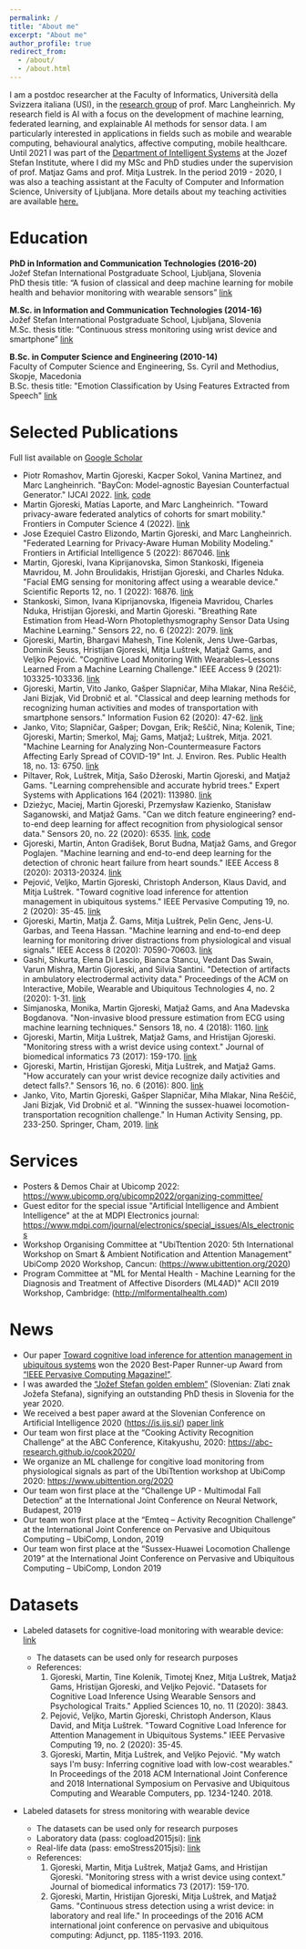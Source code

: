 ```yaml
---
permalink: /
title: "About me"
excerpt: "About me"
author_profile: true
redirect_from: 
  - /about/
  - /about.html
---
```

I am a postdoc researcher at the Faculty of Informatics, Università della Svizzera italiana (USI), in the [research group](https://pc.inf.usi.ch/) of prof. Marc Langheinrich. My research field is AI with a focus on the development of machine learning, federated learning, and explainable AI methods for sensor data. I am particularly interested in applications in fields such as mobile and wearable computing, behavioural analytics, affective computing, mobile healthcare. Until 2021 I was part of the [Department of Intelligent Systems](https://dis.ijs.si/) at the Jozef Stefan Institute, where I did my MSc and PhD studies under the supervision of prof. Matjaz Gams and prof. Mitja Lustrek. In the period 2019 - 2020, I was also a teaching assistant at the Faculty of Computer and Information Science, University of Ljubljana. More details about my teaching activities are available [here.](https://martingjoreski.github.io/teaching/) 


Education
======
**PhD in Information and Communication Technologies (2016-20)**<br/>
Jožef Stefan International Postgraduate School, Ljubljana, Slovenia<br/>
PhD thesis title: “A fusion of classical and deep machine learning for mobile health and behavior monitoring with wearable sensors” [link](https://www.dropbox.com/s/ax91oreldv1928l/Martin_Gjoreski_PhD%20-%20FINAL.pdf?dl=0)
<br/>

**M.Sc. in Information and Communication Technologies (2014-16)**<br/>
Jožef Stefan International Postgraduate School, Ljubljana, Slovenia<br/>
M.Sc. thesis title: “Continuous stress monitoring using wrist device and smartphone” [link](https://www.researchgate.net/publication/308611962_CONTINUOUS_STRESS_MONITORING_USING_A_WRIST_DEVICE_AND_A_SMARTPHONE)
<br/>

**B.Sc. in Computer Science and Engineering (2010-14)**<br/>
Faculty of Computer Science and Engineering, Ss. Cyril and Methodius, Skopje, Macedonia<br/>
B.Sc. thesis title: "Emotion Classification by Using Features Extracted from Speech" [link](http://www.informatica.si/index.php/informatica/article/view/719)
<br/>

Selected Publications 
======
Full list available on [Google Scholar](https://scholar.google.com/citations?user=b6NoAQMAAAAJ&hl=en)
* Piotr Romashov, Martin Gjoreski, Kacper Sokol, Vanina Martinez, and Marc Langheinrich. "BayCon: Model-agnostic Bayesian Counterfactual Generator." IJCAI 2022. [link](https://www.ijcai.org/proceedings/2022/104), [code](https://github.com/piotromashov/baycon)
* Martin Gjoreski, Matías Laporte, and Marc Langheinrich. "Toward privacy-aware federated analytics of cohorts for smart mobility." Frontiers in Computer Science 4 (2022). [link](https://www.frontiersin.org/articles/10.3389/fcomp.2022.891206/full)
* Jose Ezequiel Castro Elizondo, Martin Gjoreski, and Marc Langheinrich. "Federated Learning for Privacy-Aware Human Mobility Modeling." Frontiers in Artificial Intelligence 5 (2022): 867046. [link](https://www.frontiersin.org/articles/10.3389/frai.2022.867046/full)
*   Martin, Gjoreski, Ivana Kiprijanovska, Simon Stankoski, Ifigeneia Mavridou, M. John Broulidakis, Hristijan Gjoreski, and Charles Nduka. "Facial EMG sensing for monitoring affect using a wearable device." Scientific Reports 12, no. 1 (2022): 16876. [link](https://www.nature.com/articles/s41598-022-21456-1)
* Stankoski, Simon, Ivana Kiprijanovska, Ifigeneia Mavridou, Charles Nduka, Hristijan Gjoreski, and Martin Gjoreski. "Breathing Rate Estimation from Head-Worn Photoplethysmography Sensor Data Using Machine Learning." Sensors 22, no. 6 (2022): 2079. [link](https://www.mdpi.com/1424-8220/22/6/2079)
*  Gjoreski, Martin, Bhargavi Mahesh, Tine Kolenik, Jens Uwe-Garbas, Dominik Seuss, Hristijan Gjoreski, Mitja Luštrek, Matjaž Gams, and Veljko Pejović. "Cognitive Load Monitoring With Wearables–Lessons Learned From a Machine Learning Challenge." IEEE Access 9 (2021): 103325-103336. [link](https://ieeexplore.ieee.org/abstract/document/9466833/)
* Gjoreski, Martin, Vito Janko, Gašper Slapničar, Miha Mlakar, Nina Reščič, Jani Bizjak, Vid Drobnič et al. "Classical and deep learning methods for recognizing human activities and modes of transportation with smartphone sensors." Information Fusion 62 (2020): 47-62. [link](https://martingjoreski.github.io/files/InfFusion.pdf)
* Janko, Vito; Slapničar, Gašper; Dovgan, Erik; Reščič, Nina; Kolenik, Tine; Gjoreski, Martin; Smerkol, Maj; Gams, Matjaž; Luštrek, Mitja. 2021. "Machine Learning for Analyzing Non-Countermeasure Factors Affecting Early Spread of COVID-19" Int. J. Environ. Res. Public Health 18, no. 13: 6750. [link](https://www.mdpi.com/1660-4601/18/13/6750)
* Piltaver, Rok, Luštrek, Mitja, Sašo Džeroski, Martin Gjoreski, and Matjaž Gams. "Learning comprehensible and accurate hybrid trees." Expert Systems with Applications 164 (2021): 113980. [link](https://martingjoreski.github.io/files/Piltaver-Learning_comprehensible_and_accurate_hybrid_trees-ESWA-21.pdf)
* Dzieżyc, Maciej, Martin Gjoreski, Przemysław Kazienko, Stanisław Saganowski, and Matjaž Gams. "Can we ditch feature engineering? end-to-end deep learning for affect recognition from physiological sensor data." Sensors 20, no. 22 (2020): 6535. [link](https://www.mdpi.com/1424-8220/20/22/6535), [code](https://github.com/Emognition/dl-4-tsc)
* Gjoreski, Martin, Anton Gradišek, Borut Budna, Matjaž Gams, and Gregor Poglajen. "Machine learning and end-to-end deep learning for the detection of chronic heart failure from heart sounds." IEEE Access 8 (2020): 20313-20324. [link](https://martingjoreski.github.io/files/08967080.pdf)
* Pejović, Veljko, Martin Gjoreski, Christoph Anderson, Klaus David, and Mitja Luštrek. "Toward cognitive load inference for attention management in ubiquitous systems." IEEE Pervasive Computing 19, no. 2 (2020): 35-45. [link](https://martingjoreski.github.io/files/09067018.pdf)
* Gjoreski, Martin, Matja Ž. Gams, Mitja Luštrek, Pelin Genc, Jens-U. Garbas, and Teena Hassan. "Machine learning and end-to-end deep learning for monitoring driver distractions from physiological and visual signals." IEEE Access 8 (2020): 70590-70603. [link](https://martingjoreski.github.io/files/09062481.pdf)
* Gashi, Shkurta, Elena Di Lascio, Bianca Stancu, Vedant Das Swain, Varun Mishra, Martin Gjoreski, and Silvia Santini. "Detection of artifacts in ambulatory electrodermal activity data." Proceedings of the ACM on Interactive, Mobile, Wearable and Ubiquitous Technologies 4, no. 2 (2020): 1-31. [link](https://dl.acm.org/doi/10.1145/3397316)
* Simjanoska, Monika, Martin Gjoreski, Matjaž Gams, and Ana Madevska Bogdanova. "Non-invasive blood pressure estimation from ECG using machine learning techniques." Sensors 18, no. 4 (2018): 1160. [link](https://martingjoreski.github.io/files/sensors-18-01160.pdf)
* Gjoreski, Martin, Mitja Luštrek, Matjaž Gams, and Hristijan Gjoreski. "Monitoring stress with a wrist device using context." Journal of biomedical informatics 73 (2017): 159-170. [link](https://martingjoreski.github.io/files/1-s2.0-S1532046417301855-main.pdf)
* Gjoreski, Martin, Hristijan Gjoreski, Mitja Luštrek, and Matjaž Gams. "How accurately can your wrist device recognize daily activities and detect falls?." Sensors 16, no. 6 (2016): 800. [link](https://martingjoreski.github.io/files/sensors-16-00800.pdf)
* Janko, Vito, Martin Gjoreski, Gašper Slapničar, Miha Mlakar, Nina Reščič, Jani Bizjak, Vid Drobnič et al. "Winning the sussex-huawei locomotion-transportation recognition challenge." In Human Activity Sensing, pp. 233-250. Springer, Cham, 2019. [link](https://link.springer.com/chapter/10.1007/978-3-030-13001-5_15)

Services
======
* Posters & Demos Chair at Ubicomp 2022: https://www.ubicomp.org/ubicomp2022/organizing-committee/
* Guest editor for the special issue "Artificial Intelligence and Ambient Intelligence" at the at MDPI Electronics journal: <https://www.mdpi.com/journal/electronics/special_issues/AIs_electronics>
* Workshop Organising Committee at "UbiTtention 2020: 5th International Workshop on
Smart & Ambient Notification and Attention Management" UbiComp 2020 Workshop, Cancun: (<https://www.ubittention.org/2020>)
* Program Committee at "ML for Mental Health - Machine Learning for the Diagnosis and Treatment of Affective Disorders (ML4AD)"
ACII 2019 Workshop, Cambridge: (<http://mlformentalhealth.com>)<br/>


News
======
* Our paper [Toward cognitive load inference for attention management in ubiquitous systems](https://martingjoreski.github.io/files/09067018.pdf) won the 2020 Best-Paper Runner-up Award from [“IEEE Pervasive Computing Magazine!”](https://www.computer.org/publications/best-paper-award-winners). 
* I was awarded the [“Jožef Stefan golden emblem”](https://www.ijs.si/ijsw/Golden%20Emblem) (Slovenian: Zlati znak Jožefa Stefana), signifying an outstanding PhD thesis in Slovenia for the year 2020. 
* We received a best paper award at the Slovenian Conference on Artificial Intelligence 2020 (https://is.ijs.si/) [paper link](https://martingjoreski.github.io/files/Gjoreski-Bayesian-IS2020_Final.pdf)
* Our team won first place at the “Cooking Activity Recognition Challenge” at the ABC Conference, Kitakyushu, 2020: https://abc-research.github.io/cook2020/
* We organize an ML challenge for congitive load monitoring from physiological signals as part of the UbiTtention workshop at UbiComp 2020: <https://www.ubittention.org/2020>
* Our team won first place at the “Challenge UP - Multimodal Fall Detection” at the International Joint Conference on Neural Network, Budapest, 2019
* Our team won first place at the “Emteq – Activity Recognition Challenge” at the International Joint Conference on Pervasive and Ubiquitous Computing – UbiComp, London, 2019
* Our team won first place at the “Sussex-Huawei Locomotion Challenge 2019” at the International Joint Conference on Pervasive and Ubiquitous Computing – UbiComp, London 2019


Datasets
======
* Labeled datasets for cognitive-load monitoring with wearable device: [link](https://martingjoreski.github.io/files/CogDatasets.rar)
  * The datasets can be used only for research purposes
  * References:
    1. Gjoreski, Martin, Tine Kolenik, Timotej Knez, Mitja Luštrek, Matjaž Gams, Hristijan Gjoreski, and Veljko Pejović. "Datasets for Cognitive Load Inference Using Wearable Sensors and Psychological Traits." Applied Sciences 10, no. 11 (2020): 3843.
    2. Pejović, Veljko, Martin Gjoreski, Christoph Anderson, Klaus David, and Mitja Luštrek. "Toward Cognitive Load Inference for Attention Management in Ubiquitous Systems." IEEE Pervasive Computing 19, no. 2 (2020): 35-45.
    3. Gjoreski, Martin, Mitja Luštrek, and Veljko Pejović. "My watch says I'm busy: Inferring cognitive load with low-cost wearables." In Proceedings of the 2018 ACM International Joint Conference and 2018 International Symposium on Pervasive and Ubiquitous Computing and Wearable Computers, pp. 1234-1240. 2018.
    
* Labeled datasets for stress monitoring with wearable device
  * The datasets can be used only for research purposes
  * Laboratory data (pass: cogload2015jsi): [link](https://drive.google.com/file/d/0BxLdQJAk5AoARGRZejZZX2xQUmc/view?usp=sharing)
  * Real-life data (pass: emoStress2015jsi): [link](https://drive.google.com/open?id=15UJnXKo96XN3Lke2H-nxnOksI4pkHih0)
  * References:
    1. Gjoreski, Martin, Mitja Luštrek, Matjaž Gams, and Hristijan Gjoreski. "Monitoring stress with a wrist device using context." Journal of biomedical informatics 73 (2017): 159-170.
    2. Gjoreski, Martin, Hristijan Gjoreski, Mitja Luštrek, and Matjaž Gams. "Continuous stress detection using a wrist device: in laboratory and real life." In proceedings of the 2016 ACM international joint conference on pervasive and ubiquitous computing: Adjunct, pp. 1185-1193. 2016.
